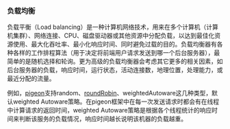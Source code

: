 ### 负载均衡

负载平衡（Load balancing）是一种计算机网络技术，用来在多个计算机（计算机集群）、网络连接、CPU、磁盘驱动器或其他资源中分配负载，以达到最佳化资源使用、最大化吞吐率、最小化响应时间、同时避免过载的目的。负载均衡器有各种各样的工作排程算法（用于决定将前端用户请求发送到哪一个后台服务器），最简单的是随机选择和轮询。更为高级的负载均衡器会考虑其它更多的相关因素，如后台服务器的负载，响应时间，运行状态，活动连接数，地理位置，处理能力，或最近分配的流量。

例如，[pigeon](https://github.com/wu-xiang/pigeon)支持random、[roundRobin](https://zh.wikipedia.org/wiki/循環制)、weightedAutoware这几种类型，默认weighted Autoware策略。在pigeon框架中在每一次发送请求时都会有在线程中计算请求的返回时间，weighted Autoware策略是根据各个线程统计的响应时间来判断该服务的负载情况，响应时间越长说明该机器的负载越重。

